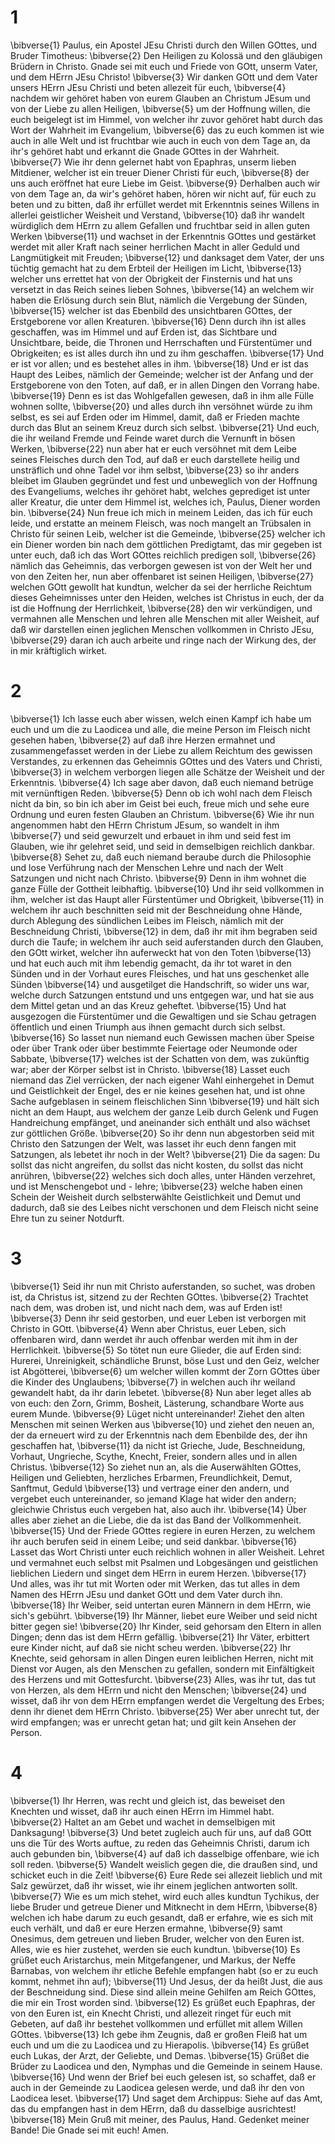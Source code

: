 # 1
\bibverse{1} Paulus, ein Apostel JEsu Christi durch den Willen GOttes, und Bruder Timotheus: \bibverse{2} Den Heiligen zu Kolossä und den gläubigen Brüdern in Christo. Gnade sei mit euch und Friede von GOtt, unserm Vater, und dem HErrn JEsu Christo! \bibverse{3} Wir danken GOtt und dem Vater unsers HErrn JEsu Christi und beten allezeit für euch, \bibverse{4} nachdem wir gehöret haben von eurem Glauben an Christum JEsum und von der Liebe zu allen Heiligen, \bibverse{5} um der Hoffnung willen, die euch beigelegt ist im Himmel, von welcher ihr zuvor gehöret habt durch das Wort der Wahrheit im Evangelium, \bibverse{6} das zu euch kommen ist wie auch in alle Welt und ist fruchtbar wie auch in euch von dem Tage an, da ihr's gehöret habt und erkannt die Gnade GOttes in der Wahrheit. \bibverse{7} Wie ihr denn gelernet habt von Epaphras, unserm lieben Mitdiener, welcher ist ein treuer Diener Christi für euch, \bibverse{8} der uns auch eröffnet hat eure Liebe im Geist. \bibverse{9} Derhalben auch wir von dem Tage an, da wir's gehöret haben, hören wir nicht auf, für euch zu beten und zu bitten, daß ihr erfüllet werdet mit Erkenntnis seines Willens in allerlei geistlicher Weisheit und Verstand, \bibverse{10} daß ihr wandelt würdiglich dem HErrn zu allem Gefallen und fruchtbar seid in allen guten Werken \bibverse{11} und wachset in der Erkenntnis GOttes und gestärket werdet mit aller Kraft nach seiner herrlichen Macht in aller Geduld und Langmütigkeit mit Freuden; \bibverse{12} und danksaget dem Vater, der uns tüchtig gemacht hat zu dem Erbteil der Heiligen im Licht, \bibverse{13} welcher uns errettet hat von der Obrigkeit der Finsternis und hat uns versetzt in das Reich seines lieben Sohnes, \bibverse{14} an welchem wir haben die Erlösung durch sein Blut, nämlich die Vergebung der Sünden, \bibverse{15} welcher ist das Ebenbild des unsichtbaren GOttes, der Erstgeborene vor allen Kreaturen. \bibverse{16} Denn durch ihn ist alles geschaffen, was im Himmel und auf Erden ist, das Sichtbare und Unsichtbare, beide, die Thronen und Herrschaften und Fürstentümer und Obrigkeiten; es ist alles durch ihn und zu ihm geschaffen. \bibverse{17} Und er ist vor allen; und es bestehet alles in ihm. \bibverse{18} Und er ist das Haupt des Leibes, nämlich der Gemeinde; welcher ist der Anfang und der Erstgeborene von den Toten, auf daß, er in allen Dingen den Vorrang habe. \bibverse{19} Denn es ist das Wohlgefallen gewesen, daß in ihm alle Fülle wohnen sollte, \bibverse{20} und alles durch ihn versöhnet würde zu ihm selbst, es sei auf Erden oder im Himmel, damit, daß er Frieden machte durch das Blut an seinem Kreuz durch sich selbst. \bibverse{21} Und euch, die ihr weiland Fremde und Feinde waret durch die Vernunft in bösen Werken, \bibverse{22} nun aber hat er euch versöhnet mit dem Leibe seines Fleisches durch den Tod, auf daß er euch darstellete heilig und unsträflich und ohne Tadel vor ihm selbst, \bibverse{23} so ihr anders bleibet im Glauben gegründet und fest und unbeweglich von der Hoffnung des Evangeliums, welches ihr gehöret habt, welches geprediget ist unter aller Kreatur, die unter dem Himmel ist, welches ich, Paulus, Diener worden bin. \bibverse{24} Nun freue ich mich in meinem Leiden, das ich für euch leide, und erstatte an meinem Fleisch, was noch mangelt an Trübsalen in Christo für seinen Leib, welcher ist die Gemeinde, \bibverse{25} welcher ich ein Diener worden bin nach dem göttlichen Predigtamt, das mir gegeben ist unter euch, daß ich das Wort GOttes reichlich predigen soll, \bibverse{26} nämlich das Geheimnis, das verborgen gewesen ist von der Welt her und von den Zeiten her, nun aber offenbaret ist seinen Heiligen, \bibverse{27} welchen GOtt gewollt hat kundtun, welcher da sei der herrliche Reichtum dieses Geheimnisses unter den Heiden, welches ist Christus in euch, der da ist die Hoffnung der Herrlichkeit, \bibverse{28} den wir verkündigen, und vermahnen alle Menschen und lehren alle Menschen mit aller Weisheit, auf daß wir darstellen einen jeglichen Menschen vollkommen in Christo JEsu, \bibverse{29} daran ich auch arbeite und ringe nach der Wirkung des, der in mir kräftiglich wirket.

# 2
\bibverse{1} Ich lasse euch aber wissen, welch einen Kampf ich habe um euch und um die zu Laodicea und alle, die meine Person im Fleisch nicht gesehen haben, \bibverse{2} auf daß ihre Herzen ermahnet und zusammengefasset werden in der Liebe zu allem Reichtum des gewissen Verstandes, zu erkennen das Geheimnis GOttes und des Vaters und Christi, \bibverse{3} in welchem verborgen liegen alle Schätze der Weisheit und der Erkenntnis. \bibverse{4} Ich sage aber davon, daß euch niemand betrüge mit vernünftigen Reden. \bibverse{5} Denn ob ich wohl nach dem Fleisch nicht da bin, so bin ich aber im Geist bei euch, freue mich und sehe eure Ordnung und euren festen Glauben an Christum. \bibverse{6} Wie ihr nun angenommen habt den HErrn Christum JEsum, so wandelt in ihm \bibverse{7} und seid gewurzelt und erbauet in ihm und seid fest im Glauben, wie ihr gelehret seid, und seid in demselbigen reichlich dankbar. \bibverse{8} Sehet zu, daß euch niemand beraube durch die Philosophie und lose Verführung nach der Menschen Lehre und nach der Welt Satzungen und nicht nach Christo. \bibverse{9} Denn in ihm wohnet die ganze Fülle der Gottheit leibhaftig. \bibverse{10} Und ihr seid vollkommen in ihm, welcher ist das Haupt aller Fürstentümer und Obrigkeit, \bibverse{11} in welchem ihr auch beschnitten seid mit der Beschneidung ohne Hände, durch Ablegung des sündlichen Leibes im Fleisch, nämlich mit der Beschneidung Christi, \bibverse{12} in dem, daß ihr mit ihm begraben seid durch die Taufe; in welchem ihr auch seid auferstanden durch den Glauben, den GOtt wirket, welcher ihn auferweckt hat von den Toten \bibverse{13} und hat euch auch mit ihm lebendig gemacht, da ihr tot waret in den Sünden und in der Vorhaut eures Fleisches, und hat uns geschenket alle Sünden \bibverse{14} und ausgetilget die Handschrift, so wider uns war, welche durch Satzungen entstund und uns entgegen war, und hat sie aus dem Mittel getan und an das Kreuz geheftet. \bibverse{15} Und hat ausgezogen die Fürstentümer und die Gewaltigen und sie Schau getragen öffentlich und einen Triumph aus ihnen gemacht durch sich selbst. \bibverse{16} So lasset nun niemand euch Gewissen machen über Speise oder über Trank oder über bestimmte Feiertage oder Neumonde oder Sabbate, \bibverse{17} welches ist der Schatten von dem, was zukünftig war; aber der Körper selbst ist in Christo. \bibverse{18} Lasset euch niemand das Ziel verrücken, der nach eigener Wahl einhergehet in Demut und Geistlichkeit der Engel, des er nie keines gesehen hat, und ist ohne Sache aufgeblasen in seinem fleischlichen Sinn \bibverse{19} und hält sich nicht an dem Haupt, aus welchem der ganze Leib durch Gelenk und Fugen Handreichung empfänget, und aneinander sich enthält und also wächset zur göttlichen Größe. \bibverse{20} So ihr denn nun abgestorben seid mit Christo den Satzungen der Welt, was lasset ihr euch denn fangen mit Satzungen, als lebetet ihr noch in der Welt? \bibverse{21} Die da sagen: Du sollst das nicht angreifen, du sollst das nicht kosten, du sollst das nicht anrühren, \bibverse{22} welches sich doch alles, unter Händen verzehret, und ist Menschengebot und - lehre; \bibverse{23} welche haben einen Schein der Weisheit durch selbsterwählte Geistlichkeit und Demut und dadurch, daß sie des Leibes nicht verschonen und dem Fleisch nicht seine Ehre tun zu seiner Notdurft.

# 3
\bibverse{1} Seid ihr nun mit Christo auferstanden, so suchet, was droben ist, da Christus ist, sitzend zu der Rechten GOttes. \bibverse{2} Trachtet nach dem, was droben ist, und nicht nach dem, was auf Erden ist! \bibverse{3} Denn ihr seid gestorben, und euer Leben ist verborgen mit Christo in GOtt. \bibverse{4} Wenn aber Christus, euer Leben, sich offenbaren wird, dann werdet ihr auch offenbar werden mit ihm in der Herrlichkeit. \bibverse{5} So tötet nun eure Glieder, die auf Erden sind: Hurerei, Unreinigkeit, schändliche Brunst, böse Lust und den Geiz, welcher ist Abgötterei, \bibverse{6} um welcher willen kommt der Zorn GOttes über die Kinder des Unglaubens; \bibverse{7} in welchen auch ihr weiland gewandelt habt, da ihr darin lebetet. \bibverse{8} Nun aber leget alles ab von euch: den Zorn, Grimm, Bosheit, Lästerung, schandbare Worte aus eurem Munde. \bibverse{9} Lüget nicht untereinander! Ziehet den alten Menschen mit seinen Werken aus \bibverse{10} und ziehet den neuen an, der da erneuert wird zu der Erkenntnis nach dem Ebenbilde des, der ihn geschaffen hat, \bibverse{11} da nicht ist Grieche, Jude, Beschneidung, Vorhaut, Ungrieche, Scythe, Knecht, Freier, sondern alles und in allen Christus. \bibverse{12} So ziehet nun an, als die Auserwählten GOttes, Heiligen und Geliebten, herzliches Erbarmen, Freundlichkeit, Demut, Sanftmut, Geduld \bibverse{13} und vertrage einer den andern, und vergebet euch untereinander, so jemand Klage hat wider den andern; gleichwie Christus euch vergeben hat, also auch ihr. \bibverse{14} Über alles aber ziehet an die Liebe, die da ist das Band der Vollkommenheit. \bibverse{15} Und der Friede GOttes regiere in euren Herzen, zu welchem ihr auch berufen seid in einem Leibe; und seid dankbar. \bibverse{16} Lasset das Wort Christi unter euch reichlich wohnen in aller Weisheit. Lehret und vermahnet euch selbst mit Psalmen und Lobgesängen und geistlichen lieblichen Liedern und singet dem HErrn in eurem Herzen. \bibverse{17} Und alles, was ihr tut mit Worten oder mit Werken, das tut alles in dem Namen des HErrn JEsu und danket GOtt und dem Vater durch ihn. \bibverse{18} Ihr Weiber, seid untertan euren Männern in dem HErrn, wie sich's gebührt. \bibverse{19} Ihr Männer, liebet eure Weiber und seid nicht bitter gegen sie! \bibverse{20} Ihr Kinder, seid gehorsam den Eltern in allen Dingen; denn das ist dem HErrn gefällig. \bibverse{21} Ihr Väter, erbittert eure Kinder nicht, auf daß sie nicht scheu werden. \bibverse{22} Ihr Knechte, seid gehorsam in allen Dingen euren leiblichen Herren, nicht mit Dienst vor Augen, als den Menschen zu gefallen, sondern mit Einfältigkeit des Herzens und mit Gottesfurcht. \bibverse{23} Alles, was ihr tut, das tut von Herzen, als dem HErrn und nicht den Menschen; \bibverse{24} und wisset, daß ihr von dem HErrn empfangen werdet die Vergeltung des Erbes; denn ihr dienet dem HErrn Christo. \bibverse{25} Wer aber unrecht tut, der wird empfangen; was er unrecht getan hat; und gilt kein Ansehen der Person.

# 4
\bibverse{1} Ihr Herren, was recht und gleich ist, das beweiset den Knechten und wisset, daß ihr auch einen HErrn im Himmel habt. \bibverse{2} Haltet an am Gebet und wachet in demselbigen mit Danksagung! \bibverse{3} Und betet zugleich auch für uns, auf daß GOtt uns die Tür des Worts auftue, zu reden das Geheimnis Christi, darum ich auch gebunden bin, \bibverse{4} auf daß ich dasselbige offenbare, wie ich soll reden. \bibverse{5} Wandelt weislich gegen die, die draußen sind, und schicket euch in die Zeit! \bibverse{6} Eure Rede sei allezeit lieblich und mit Salz gewürzet, daß ihr wisset, wie ihr einem jeglichen antworten sollt. \bibverse{7} Wie es um mich stehet, wird euch alles kundtun Tychikus, der liebe Bruder und getreue Diener und Mitknecht in dem HErrn, \bibverse{8} welchen ich habe darum zu euch gesandt, daß er erfahre, wie es sich mit euch verhält, und daß er eure Herzen ermahne, \bibverse{9} samt Onesimus, dem getreuen und lieben Bruder, welcher von den Euren ist. Alles, wie es hier zustehet, werden sie euch kundtun. \bibverse{10} Es grüßet euch Aristarchus, mein Mitgefangener, und Markus, der Neffe Barnabas, von welchem ihr etliche Befehle empfangen habt (so er zu euch kommt, nehmet ihn auf); \bibverse{11} Und Jesus, der da heißt Just, die aus der Beschneidung sind. Diese sind allein meine Gehilfen am Reich GOttes, die mir ein Trost worden sind. \bibverse{12} Es grüßet euch Epaphras, der von den Euren ist, ein Knecht Christi, und allezeit ringet für euch mit Gebeten, auf daß ihr bestehet vollkommen und erfüllet mit allem Willen GOttes. \bibverse{13} Ich gebe ihm Zeugnis, daß er großen Fleiß hat um euch und um die zu Laodicea und zu Hierapolis. \bibverse{14} Es grüßet euch Lukas, der Arzt, der Geliebte, und Demas. \bibverse{15} Grüßet die Brüder zu Laodicea und den, Nymphas und die Gemeinde in seinem Hause. \bibverse{16} Und wenn der Brief bei euch gelesen ist, so schaffet, daß er auch in der Gemeinde zu Laodicea gelesen werde, und daß ihr den von Laodicea leset. \bibverse{17} Und saget dem Archippus: Siehe auf das Amt, das du empfangen hast in dem HErrn, daß du dasselbige ausrichtest! \bibverse{18} Mein Gruß mit meiner, des Paulus, Hand. Gedenket meiner Bande! Die Gnade sei mit euch! Amen.